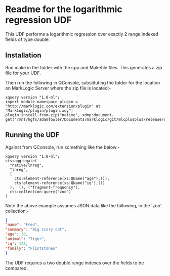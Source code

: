 # Readme for the logarithmic regression UDF

This UDF performs a logarithmic regression over exactly 2 range indexed fields of type double.

## Installation

Run make in the folder with the cpp and Makefile files. This generates a zip file for your UDF.

Then run the following in QConsole, substituting the folder for the location on MarkLogic Server 
where the zip file is located:-

```xquery
xquery version "1.0-ml";
import module namespace plugin = "http://marklogic.com/extension/plugin" at "MarkLogic/plugin/plugin.xqy";
plugin:install-from-zip("native", xdmp:document-get("/mnt/hgfs/adamfowler/Documents/marklogic/git/mlcplusplus/release/samples/cpplnregudf/lnreg.zip")/node())
```

## Running the UDF

Against from QConsole, run something like the below:-

```xquery
xquery version "1.0-ml";
cts:aggregate(
  "native/lnreg",
  "lnreg",
  (
    cts:element-reference(xs:QName("age"),()),
    cts:element-reference(xs:QName("iq"),())
  ),  (), ("fragment-frequency"), 
  cts:collection-query("zoo")
)
```

Note the above example assumes JSON data like the following, in the 'zoo' collection:-

```json
{
"name": "Fred", 
"summary": "Big scary cat", 
"age": 30, 
"animal": "Tiger",
"iq": 123, 
"family": "Flintstones"
}
```

The UDF requires a two double range indexes over the fields to be compared.
